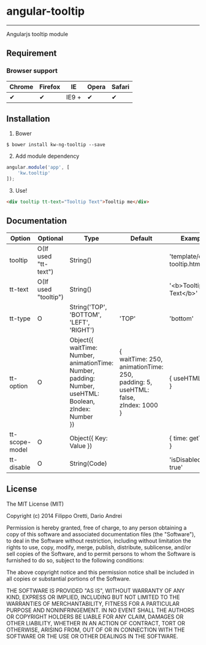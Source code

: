 # angular-tooltip
-----------------

Angularjs tooltip module

## Requirement

### Browser support

Chrome | Firefox | IE | Opera | Safari
--- | --- | --- | --- | --- |
 ✔ | ✔ | IE9 + | ✔ | ✔ |

## Installation

1. Bower
```
$ bower install kw-ng-tooltip --save
```

2. Add module dependency
```js
angular.module('app', [
	'kw.tooltip'
]);
```

3. Use!
```html
<div tooltip tt-text="Tooltip Text">Tooltip me</div>
```

## Documentation

Option | Optional | Type | Default | Example
--- | --- | --- | --- | --- |
tooltip | O(If used "tt-text") | String() |  | 'template/other-tooltip.html' |
tt-text | O(If used "tooltip") | String() |  | '\<b\>Tooltip Text\</b\>' |
tt-type | O | String('TOP', 'BOTTOM', 'LEFT', 'RIGHT') | 'TOP' | 'bottom' |
tt-option | O | Object({ <br/>waitTime: Number,<br/>animationTime: Number,<br/>padding: Number,<br/>useHTML: Boolean,<br/>zIndex: Number<br/>}) | {<br/>waitTime: 250,<br/>animationTime: 250,<br/>padding: 5,<br/>useHTML: false,<br/>zIndex: 1000<br/>} | { useHTML: true } |
tt-scope-model | O | Object({ Key: Value }) | | { time: getTime() } |
tt-disable | O | String(Code) | | 'isDisabled() == true'

## License

The MIT License (MIT)

Copyright (c) 2014 Filippo Oretti, Dario Andrei

Permission is hereby granted, free of charge, to any person obtaining a copy of this software and associated documentation files (the "Software"), to deal in the Software without restriction, including without limitation the rights to use, copy, modify, merge, publish, distribute, sublicense, and/or sell copies of the Software, and to permit persons to whom the Software is furnished to do so, subject to the following conditions:

The above copyright notice and this permission notice shall be included in all copies or substantial portions of the Software.

THE SOFTWARE IS PROVIDED "AS IS", WITHOUT WARRANTY OF ANY KIND, EXPRESS OR IMPLIED, INCLUDING BUT NOT LIMITED TO THE WARRANTIES OF MERCHANTABILITY, FITNESS FOR A PARTICULAR PURPOSE AND NONINFRINGEMENT. IN NO EVENT SHALL THE AUTHORS OR COPYRIGHT HOLDERS BE LIABLE FOR ANY CLAIM, DAMAGES OR OTHER LIABILITY, WHETHER IN AN ACTION OF CONTRACT, TORT OR OTHERWISE, ARISING FROM, OUT OF OR IN CONNECTION WITH THE SOFTWARE OR THE USE OR OTHER DEALINGS IN THE SOFTWARE.